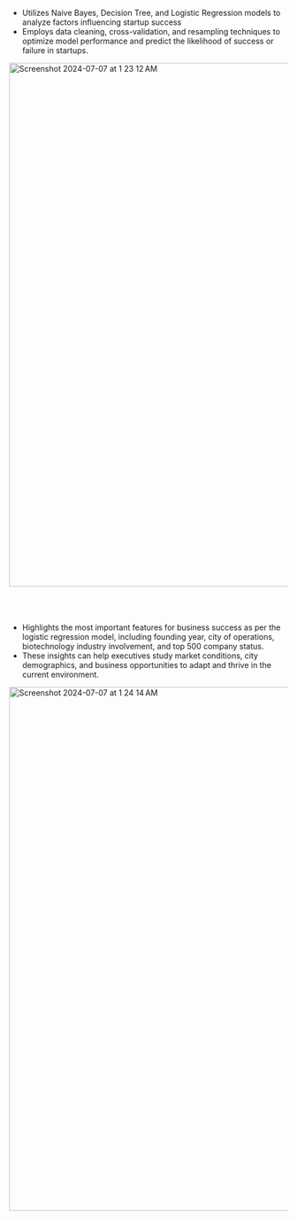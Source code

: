 

- Utilizes Naive Bayes, Decision Tree, and Logistic Regression models to analyze factors influencing startup success
- Employs data cleaning, cross-validation, and resampling techniques to optimize model performance and predict the likelihood of success or failure in startups.

<img width="946" alt="Screenshot 2024-07-07 at 1 23 12 AM" src="https://github.com/willy61412/Classification_Model_Unraveling_Startup_Success/assets/133930618/e238f29f-3a61-4b26-9e56-8fea7cd7b855">

<br>
<br>
<br>
<br>

- Highlights the most important features for business success as per the logistic regression model, including founding year, city of operations, biotechnology industry involvement, and top 500 company status. 
- These insights can help executives study market conditions, city demographics, and business opportunities to adapt and thrive in the current environment.

<img width="946" alt="Screenshot 2024-07-07 at 1 24 14 AM" src="https://github.com/willy61412/Classification_Model_Unraveling_Startup_Success/assets/133930618/a20bd183-9ee8-41b1-95b5-1d0099cf19ac">
